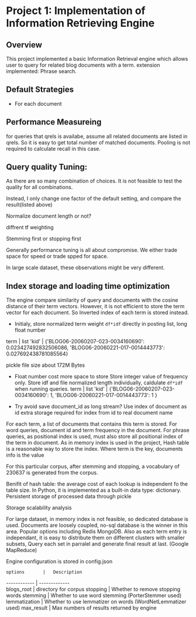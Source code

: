 # Project 1: Implementation of Information Retrieving Engine

## Overview
This project implemented a basic Information Retrieval engine which allows user to query for related blog documents with a term.
extension implemented: Phrase search.
## Default Strategies

- For each document


## Performance Measureing

for queries that qrels is availabe, assume all related documents are listed in qrels. So it is easy to get total number of matched documents.
Pooling is not required to calculate recall in this case.

## Query quality Tuning:

As there are so many combination of choices. It is not feasible to test the quality for all combinations.

Instead, I only change one factor of the default setting, and compare the result(listed above)

Normalize document length or not?

diffrent tf weighting

Stemming first or stopping first

Generally performance tuning is all about compromise. We either trade space for speed or trade spped for space.

In large scale dataset, these observations might be very different.


## Index storage and loading time optimization

The engine compare similarity of query and documents with the cosine distance of their term vectors.
However, it is not efficient to store the term vector for each document.
So Inverted index of each term is stored instead.

- Initialy, store normalized term weight `df*idf` directly in posting list, long float number

term      | list
'kid'     | {'BLOG06-20060207-023-0034160690': 0.023427492832506086, 'BLOG06-20060221-017-0014443773': 0.027692438781085564}

pickle file size about 172M Bytes

- Float number cost more space to store Store integer value of frequency only. Store idf and file normalized length individually, caldulate `df*idf` when running queries.
term      | list
'kid'     | {'BLOG06-20060207-023-0034160690': 1, 'BLOG06-20060221-017-0014443773': 1 }

- Try avoid save document_id as long stream?
Use index of document as id
extra storage required for index from id to real document name

For each term, a list of documents that contains this term is stored.
For word queries, document id and term frequency in the document.
For phrase queries, as positional index is used, must also store all positional index of the term in document.
As in memory index is used in the project, Hash table is a reasonable way to store the index.
Where term is the key, documents info is the value

For this particular corpus, after stemming and stopping, a vocabulary of 230637 is generated from the corpus.

Benifit of hash table:
the average cost of each lookup is independent fo the table size.
In Python, it is implemented as a built-in data type: dictionary.
Persistent storage of processed data through pickle

Storage scalability analysis

For large dataset, in memory index is not feasible, so dedicated database is used.
Documents are loosely coupled, no-sql database is the winner in this area.
Popular options including Redis MongoDB.
Also as each term entry is independant, it is easy to distribute them on different clusters with smaller subsets,
Query each set in parralel and generate final result at last. (Google MapReduce)


Engine configuration is stored in config.json 

    options       |   Description
 ------------     |   -------------    
  blogs_root      |   directory for corpus
  stopping        |   Whether to remove stopping words
  stemming        |   Whether to use word stemming (PorterStemmer used)
  lemmatization   |   Whether to use lemmatizer on words (WordNetLemmatizer used)
  max_result      |   Max numbers of results returned by engine

